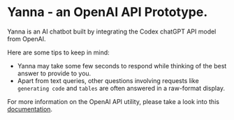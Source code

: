 # Yanna - an OpenAI API Prototype.
Yanna is an AI chatbot built by integrating the Codex chatGPT API model from OpenAI.

Here are some tips to keep in mind:
- Yanna may take some few seconds to respond while thinking of the best answer to provide to you.
- Apart from text queries, other questions involving requests like `generating code` and `tables` are often answered in a raw-format display.


For more information on the OpenAI API utility, please take a look into this [documentation](https://platform.openai.com/docs/introduction).

